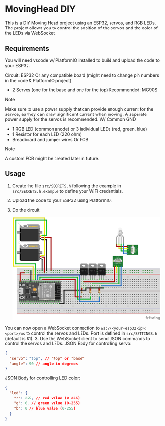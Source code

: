 # MovingHead DIY

This is a DIY Moving Head project using an ESP32, servos, and RGB LEDs. The project allows you to control the position of the servos and the color of the LEDs via WebSocket.

## Requirements

You will need vscode w/ PlatformIO installed to build and upload the code to your ESP32.

Circuit:
ESP32 Or any compatible board (might need to change pin numbers in the code & PlatformIO project)

- 2 Servos (one for the base and one for the top) Recommended: MG90S

> [!NOTE]
> Make sure to use a power supply that can provide enough current for the servos, as they can draw significant current when moving. A separate power supply for the servos is recommended. W/ Common GND

- 1 RGB LED (common anode) or 3 individual LEDs (red, green, blue)
- 1 Resistor for each LED (220 ohm)
- Breadboard and jumper wires Or PCB

> [!NOTE]
> A custom PCB might be created later in future.

## Usage

1. Create the file `src/SECRETS.h` following the example in `src/SECRETS.h.example` to define your WiFi credentials.
2. Upload the code to your ESP32 using PlatformIO.
3. Do the circuit

   ![CircuitDiagram](https://raw.githubusercontent.com/PastaLaPate/DIY_MovingHeadLight/master/imgs/breadboard_circuit.png)

You can now open a WebSocket connection to `ws://<your-esp32-ip>:<port>/ws` to control the servos and LEDs. Port is defined in `src/SETTINGS.h` (default is 81). 3. Use the WebSocket client to send JSON commands to control the servos and LEDs.
JSON Body for controlling servo:

```json
{
  "servo": "top", // "top" or "base"
  "angle": 90 // angle in degrees
}
```

JSON Body for controlling LED color:

```json
{
  "led": {
    "r": 255, // red value (0-255)
    "g": 0, // green value (0-255)
    "b": 0 // blue value (0-255)
  }
}
```
